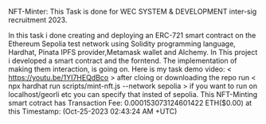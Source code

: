 NFT-Minter:
This Task is done for WEC SYSTEM & DEVELOPMENT inter-sig recruitment 2023.

In this task i done creating and deploying an ERC-721 smart contract on the Ethereum Sepolia test network using Solidity programming language, Hardhat, Pinata IPFS provider,Metamask wallet and Alchemy.
In This project i developed a smart contract and the forntend. The implementation of making them interaction, is going on.
Here is my task demo video:  <  https://youtu.be/1YI7HEQdBco  >
after cloing or downloading the repo run  <  npx hardhat run scripts/mint-nft.js --network sepolia > if you want to run on localhost/georli etc you can specify that insted of sepolia.
This NFT-Minting smart cotract has 
Transaction Fee: 0.000153073124601422 ETH($0.00)
at this Timestamp: (Oct-25-2023 02:43:24 AM +UTC)


